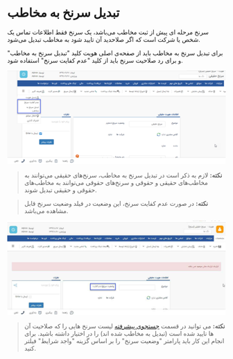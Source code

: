 # تبدیل سرنخ به مخاطب  

سرنخ مرحله ای پیش از ثبت مخاطب می‌باشد، یک سرنخ فقط اطلاعات تماس یک شخص یا شرکت است که اگر صلاحدید آن تایید شود به مخاطب تبدیل می‌شود.

برای تبدیل سرنخ به مخاطب باید از صفحه‌ی اصلی هویت کلید "تبدیل سرنخ به مخاطب" و برای رد صلاحیت سرنخ باید از کلید "عدم کفایت سرنخ" استفاده شود.

![](tabdil.jpg)

> **نکته:** لازم به ذکر است در تبدیل سرنخ به مخاطب، سرنخ‌های حقیقی می‌توانند به مخاطب‌های حقیقی و حقوقی و سرنخ‌های حقوقی می‌توانند به مخاطب‌های حقوقی و حقیقی تبدیل شوند.

> **نکته:** در صورت عدم کفایت سرنخ، این وضعیت در فیلد وضعیت سرنخ قابل مشاهده می‌باشد. 

![](tabdil-sarnakh1.jpg)

> **نکته:** می توانید در قسمت [جستجوی پیشرفته](https://github.com/1stco/PayamGostarDocs/blob/master/Help/Integrated-bank/Advanced-search/Advanced-search.md) لیست سرنخ هایی را که صلاحیت آن ها تایید شده است (تبدیل به مخاطب شده اند) را در اختیار داشته باشید. برای انجام این کار باید پارامتر "وضعیت سرنخ" را بر اساس گزینه "واجد شرایط" فیلتر کنید. 
